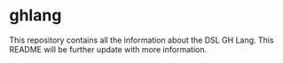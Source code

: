 # ghlang
This repository contains all the information about the DSL GH Lang. This README will be further update with more information.

